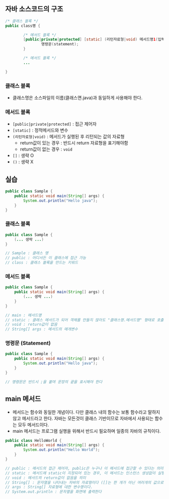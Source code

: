 ## 자바 소스코드의 구조

```java
/* 클래스 블록 */
public class명 {

		/* 메서드 블록 */
		[public|private|protected] [static] (리턴자료형|void) 메서드명1(입력자료형 매개변수, ...) {
				명령문(statement);
		}

		/* 메서드 블록 */			
		...

}

```

### 클래스 블록

- 클래스명은 소스파일의 이름(클래스면.java)과 동일하게 사용해야 한다.

### 메서드 블록

- `[public|private|protected]` : 접근 제어자
- `[static]` : 정적메서드와 변수
- `(리턴자료형|void)` : 메서드가 실행된 후 리턴되는 값의 자료형
    - return값이 있는 경우 : 반드시 return 자료형을 표기해야함
    - return값이 없는 경우 : `void`
- `[]` : 생략 O
- `()` : 생략 X

## 실습

```java
public class Sample {
    public static void main(String[] args) {
        System.out.println("Hello java");
    }
}
```

### 클래스 블록

```java
public class Sample {
    (... 생략 ...)
}

// Sample : 클래스 명
// public : 어디서든 이 클래스에 접근 가능
// class : 클래스 블록을 만드는 키워드
```

### 메서드 블록

```java
public class Sample {
    public static void main(String[] args) {
        (... 생략 ...)
    }
}

// main : 메서드명
// static : 클래스 메서드가 되어 객체를 만들지 않아도 "클래스명.메서드명" 형태로 호출 가능
// void : return값이 없음
// String[] args : 메서드의 매개변수
```

### 명령문 (Statement)

```java
public class Sample {
    public static void main(String[] args) {
        System.out.println("Hello java");
    }
}

// 명령문은 반드시 ;을 붙여 문장의 끝을 표시해야 한다
```

## main 메서드

- 메서드는 함수와 동일한 개념이다. 다만 클래스 내의 함수는 보통 함수라고 말하지 않고 메서드라고 한다. 자바는 모든것이 클래스 기반이므로 자바에서 사용되는 함수는 모두 메서드이다.
- main 메서드는 프로그램 실행을 위해서 반드시 필요하며 일종의 자바의 규칙이다.

```java
public class HelloWorld {
	public static void main(String[] args) {
		System.out.println("Hello World");
	}
}

// public : 메서드의 접근 제어자, public은 누구나 이 메서드에 접근할 수 있다는 의미
// static : 메서드에 static이 지정되어 있는 경우, 이 메서드는 인스턴스 생성없이 실행할 수 있음을 의미한다.
// void : 메서드의 return값이 없음을 의미
// String[] : 문자열을 나타내는 자바의 자료형이다 ([]는 한 개가 아닌 여러개의 값으로 이루어진 배열임을 의미)
// args : String[] 자료형에 대한 변수명이다.
// System.out.println : 문자열을 화면에 출력한다
```